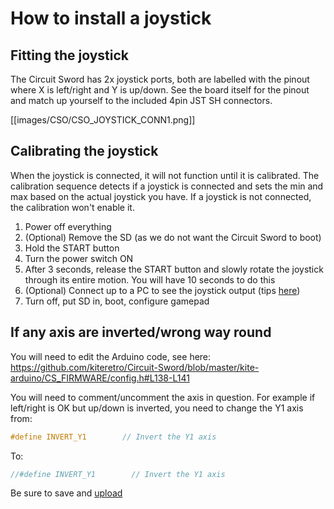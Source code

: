 # How to install a joystick
## Fitting the joystick
The Circuit Sword has 2x joystick ports, both are labelled with the pinout where X is left/right and Y is up/down. See the board itself for the pinout and match up yourself to the included 4pin JST SH connectors.

[[images/CSO/CSO_JOYSTICK_CONN1.png]]

## Calibrating the joystick
When the joystick is connected, it will not function until it is calibrated. The calibration sequence detects if a joystick is connected and sets the min and max based on the actual joystick you have. If a joystick is not connected, the calibration won't enable it.

1. Power off everything
2. (Optional) Remove the SD (as we do not want the Circuit Sword to boot)
3. Hold the START button
4. Turn the power switch ON
5. After 3 seconds, release the START button and slowly rotate the joystick through its entire motion. You will have 10 seconds to do this
6. (Optional) Connect up to a PC to see the joystick output (tips [here](https://github.com/kiteretro/Circuit-Sword/wiki/Configuration-Switches))
7. Turn off, put SD in, boot, configure gamepad

## If any axis are inverted/wrong way round
You will need to edit the Arduino code, see here: https://github.com/kiteretro/Circuit-Sword/blob/master/kite-arduino/CS_FIRMWARE/config.h#L138-L141

You will need to comment/uncomment the axis in question. For example if left/right is OK but up/down is inverted, you need to change the Y1 axis from:
``` c
#define INVERT_Y1        // Invert the Y1 axis
```

To:
``` c
//#define INVERT_Y1        // Invert the Y1 axis
```

Be sure to save and [upload](https://github.com/kiteretro/Circuit-Sword/wiki/Updating-Arduino-(button-controller)-Firmware)
